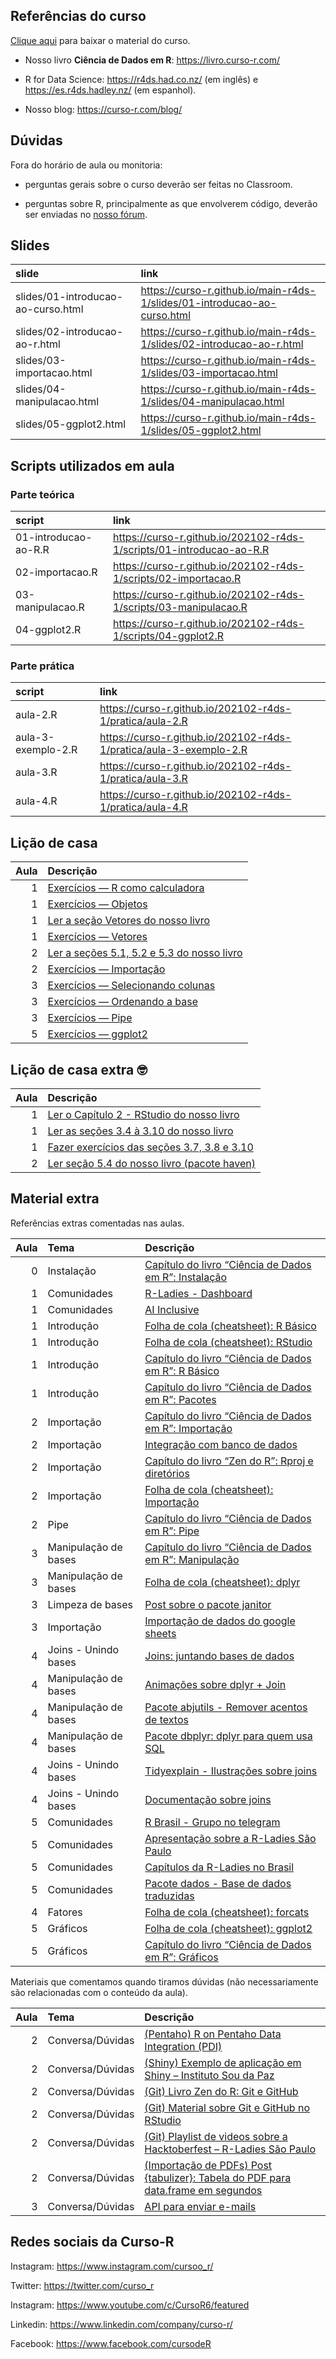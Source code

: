 
<!-- README.md is generated from README.Rmd. Please edit that file -->

## Referências do curso

[Clique
aqui](https://github.com/curso-r/main-r4ds-1/raw/master/material_do_curso.zip)
para baixar o material do curso.

-   Nosso livro **Ciência de Dados em R**: <https://livro.curso-r.com/>

-   R for Data Science: <https://r4ds.had.co.nz/> (em inglês) e
    <https://es.r4ds.hadley.nz/> (em espanhol).

-   Nosso blog: <https://curso-r.com/blog/>

## Dúvidas

Fora do horário de aula ou monitoria:

-   perguntas gerais sobre o curso deverão ser feitas no Classroom.

-   perguntas sobre R, principalmente as que envolverem código, deverão
    ser enviadas no [nosso fórum](https://discourse.curso-r.com/).

## Slides

| slide                              | link                                                                       |
|:-----------------------------------|:---------------------------------------------------------------------------|
| slides/01-introducao-ao-curso.html | <https://curso-r.github.io/main-r4ds-1/slides/01-introducao-ao-curso.html> |
| slides/02-introducao-ao-r.html     | <https://curso-r.github.io/main-r4ds-1/slides/02-introducao-ao-r.html>     |
| slides/03-importacao.html          | <https://curso-r.github.io/main-r4ds-1/slides/03-importacao.html>          |
| slides/04-manipulacao.html         | <https://curso-r.github.io/main-r4ds-1/slides/04-manipulacao.html>         |
| slides/05-ggplot2.html             | <https://curso-r.github.io/main-r4ds-1/slides/05-ggplot2.html>             |

## Scripts utilizados em aula

### Parte teórica

| script               | link                                                                   |
|:---------------------|:-----------------------------------------------------------------------|
| 01-introducao-ao-R.R | <https://curso-r.github.io/202102-r4ds-1/scripts/01-introducao-ao-R.R> |
| 02-importacao.R      | <https://curso-r.github.io/202102-r4ds-1/scripts/02-importacao.R>      |
| 03-manipulacao.R     | <https://curso-r.github.io/202102-r4ds-1/scripts/03-manipulacao.R>     |
| 04-ggplot2.R         | <https://curso-r.github.io/202102-r4ds-1/scripts/04-ggplot2.R>         |

### Parte prática

| script             | link                                                                 |
|:-------------------|:---------------------------------------------------------------------|
| aula-2.R           | <https://curso-r.github.io/202102-r4ds-1/pratica/aula-2.R>           |
| aula-3-exemplo-2.R | <https://curso-r.github.io/202102-r4ds-1/pratica/aula-3-exemplo-2.R> |
| aula-3.R           | <https://curso-r.github.io/202102-r4ds-1/pratica/aula-3.R>           |
| aula-4.R           | <https://curso-r.github.io/202102-r4ds-1/pratica/aula-4.R>           |

## Lição de casa

| Aula | Descrição                                                                                                |
|-----:|:---------------------------------------------------------------------------------------------------------|
|    1 | [Exercícios — R como calculadora](https://livro.curso-r.com/3-2-r-como-calculadora.html#exerc%C3%ADcios) |
|    1 | [Exercícios — Objetos](https://livro.curso-r.com/3-3-objetosfuncoes#exerc%C3%ADcios-1)                   |
|    1 | [Ler a seção Vetores do nosso livro](https://livro.curso-r.com/3-6-vetores.html)                         |
|    1 | [Exercícios — Vetores](https://livro.curso-r.com/3-6-vetores.html#exerc%C3%ADcios-3)                     |
|    2 | [Ler a seções 5.1, 5.2 e 5.3 do nosso livro](https://livro.curso-r.com/5-importacao.html)                |
|    2 | [Exercícios — Importação](https://livro.curso-r.com/5-2-readr.html#exerc%C3%ADcios-9)                    |
|    3 | [Exercícios — Selecionando colunas](https://livro.curso-r.com/7-2-dplyr.html#exerc%C3%ADcios-11)         |
|    3 | [Exercícios — Ordenando a base](https://livro.curso-r.com/7-2-dplyr.html#exerc%C3%ADcios-12)             |
|    3 | [Exercícios — Pipe](https://livro.curso-r.com/6-1-o-operador-pipe.html#exerc%C3%ADcios-10)               |
|    5 | [Exercícios — ggplot2](https://livro.curso-r.com/8-1-o-pacote-ggplot2.html#exerc%C3%ADcios-17)           |

## Lição de casa extra 🤓

| Aula | Descrição                                                                                                               |
|-----:|:------------------------------------------------------------------------------------------------------------------------|
|    1 | [Ler o Capítulo 2 - RStudio do nosso livro](https://livro.curso-r.com/2-rstudio.html)                                   |
|    1 | [Ler as seções 3.4 à 3.10 do nosso livro](https://livro.curso-r.com/3-4-data-frames.html)                               |
|    1 | [Fazer exercícios das seções 3.7, 3.8 e 3.10](https://livro.curso-r.com/3-7-testes-l%C3%B3gicos.html#exerc%C3%ADcios-4) |
|    2 | [Ler seção 5.4 do nosso livro (pacote haven)](https://livro.curso-r.com/5-4-haven.html)                                 |

## Material extra

Referências extras comentadas nas aulas.

| Aula | Tema                 | Descrição                                                                                                                                                          |
|-----:|:---------------------|:-------------------------------------------------------------------------------------------------------------------------------------------------------------------|
|    0 | Instalação           | [Capítulo do livro “Ciência de Dados em R”: Instalação](https://livro.curso-r.com/1-instalacao.html)                                                               |
|    1 | Comunidades          | [R-Ladies - Dashboard](https://benubah.github.io/r-community-explorer/rladies.html)                                                                                |
|    1 | Comunidades          | [AI Inclusive](https://www.ai-inclusive.org/)                                                                                                                      |
|    1 | Introdução           | [Folha de cola (cheatsheet): R Básico](https://rstudio.com/wp-content/uploads/2016/05/base-r.pdf)                                                                  |
|    1 | Introdução           | [Folha de cola (cheatsheet): RStudio](https://raw.githubusercontent.com/rstudio/cheatsheets/master/translations/portuguese/rstudio-IDE-cheatsheet-portuguese.pdf)  |
|    1 | Introdução           | [Capítulo do livro “Ciência de Dados em R”: R Básico](https://livro.curso-r.com/3-r-base.html)                                                                     |
|    1 | Introdução           | [Capítulo do livro “Ciência de Dados em R”: Pacotes](https://livro.curso-r.com/4-pacotes.html)                                                                     |
|    2 | Importação           | [Capítulo do livro “Ciência de Dados em R”: Importação](https://livro.curso-r.com/5-importacao.html)                                                               |
|    2 | Importação           | [Integração com banco de dados](https://youtu.be/Es8H2LjfikY)                                                                                                      |
|    2 | Importação           | [Capítulo do livro “Zen do R”: Rproj e diretórios](https://curso-r.github.io/zen-do-r/rproj-dir.html)                                                              |
|    2 | Importação           | [Folha de cola (cheatsheet): Importação](https://raw.githubusercontent.com/rstudio/cheatsheets/master/data-import.pdf)                                             |
|    2 | Pipe                 | [Capítulo do livro “Ciência de Dados em R”: Pipe](https://livro.curso-r.com/6-pipe.html)                                                                           |
|    3 | Manipulação de bases | [Capítulo do livro “Ciência de Dados em R”: Manipulação](https://livro.curso-r.com/7-manipulacao.html)                                                             |
|    3 | Manipulação de bases | [Folha de cola (cheatsheet): dplyr](https://raw.githubusercontent.com/rstudio/cheatsheets/master/translations/portuguese/data-wrangling-cheatsheet-portuguese.pdf) |
|    3 | Limpeza de bases     | [Post sobre o pacote janitor](https://blog.curso-r.com/posts/2017-07-24-janitor/)                                                                                  |
|    3 | Importação           | [Importação de dados do google sheets](https://googlesheets4.tidyverse.org/)                                                                                       |
|    4 | Joins - Unindo bases | [Joins: juntando bases de dados](https://youtu.be/xnUo25VRH70)                                                                                                     |
|    4 | Manipulação de bases | [Animações sobre dplyr + Join](https://github.com/gadenbuie/tidyexplain)                                                                                           |
|    4 | Manipulação de bases | [Pacote abjutils - Remover acentos de textos](https://github.com/abjur/abjutils)                                                                                   |
|    4 | Manipulação de bases | [Pacote dbplyr: dplyr para quem usa SQL](https://dbplyr.tidyverse.org/articles/translation-verb.html)                                                              |
|    4 | Joins - Unindo bases | [Tidyexplain - Ilustrações sobre joins](https://www.garrickadenbuie.com/project/tidyexplain/)                                                                      |
|    4 | Joins - Unindo bases | [Documentação sobre joins](https://dplyr.tidyverse.org/reference/join.html)                                                                                        |
|    5 | Comunidades          | [R Brasil - Grupo no telegram](https://t.me/rbrasiloficial)                                                                                                        |
|    5 | Comunidades          | [Apresentação sobre a R-Ladies São Paulo](https://r-ladies-sao-paulo.github.io/RLadiesTheme/)                                                                      |
|    5 | Comunidades          | [Capítulos da R-Ladies no Brasil](https://github.com/R-Ladies-Sao-Paulo/RLadies-Brasil)                                                                            |
|    5 | Comunidades          | [Pacote dados - Base de dados traduzidas](https://cienciadedatos.github.io/dados/)                                                                                 |
|    4 | Fatores              | [Folha de cola (cheatsheet): forcats](https://raw.githubusercontent.com/rstudio/cheatsheets/master/factors.pdf)                                                    |
|    5 | Gráficos             | [Folha de cola (cheatsheet): ggplot2](https://raw.githubusercontent.com/rstudio/cheatsheets/master/translations/portuguese/ggplot2-cheatsheet-portuguese.pdf)      |
|    5 | Gráficos             | [Capítulo do livro “Ciência de Dados em R”: Gráficos](https://livro.curso-r.com/8-graficos.html)                                                                   |

Materiais que comentamos quando tiramos dúvidas (não necessariamente são
relacionadas com o conteúdo da aula).

| Aula | Tema             | Descrição                                                                                                                                         |
|-----:|:-----------------|:--------------------------------------------------------------------------------------------------------------------------------------------------|
|    2 | Conversa/Dúvidas | [(Pentaho) R on Pentaho Data Integration (PDI)](https://support.pentaho.com/hc/article_attachments/360005005891/Integrating%20R%20with%20PDI.pdf) |
|    2 | Conversa/Dúvidas | [(Shiny) Exemplo de aplicação em Shiny – Instituto Sou da Paz](https://sdpa.shinyapps.io/sdpa/)                                                   |
|    2 | Conversa/Dúvidas | [(Git) Livro Zen do R: Git e GitHub](https://curso-r.github.io/zen-do-r/git-github.html)                                                          |
|    2 | Conversa/Dúvidas | [(Git) Material sobre Git e GitHub no RStudio](https://beatrizmilz.com/git_rstudio.html)                                                          |
|    2 | Conversa/Dúvidas | [(Git) Playlist de videos sobre a Hacktoberfest – R-Ladies São Paulo](https://www.youtube.com/playlist?list=PLufjVrrUAoSdny-WECY4Gr2pn5OQGG_FN)   |
|    2 | Conversa/Dúvidas | [(Importação de PDFs) Post {tabulizer}: Tabela do PDF para data.frame em segundos](https://blog.curso-r.com/posts/2021-01-08-tabulizer/)          |
|    3 | Conversa/Dúvidas | [API para enviar e-mails](https://sendgrid.com/)                                                                                                  |

## Redes sociais da Curso-R

Instagram: <https://www.instagram.com/cursoo_r/>

Twitter: <https://twitter.com/curso_r>

Instagram: <https://www.youtube.com/c/CursoR6/featured>

Linkedin: <https://www.linkedin.com/company/curso-r/>

Facebook: <https://www.facebook.com/cursodeR>
